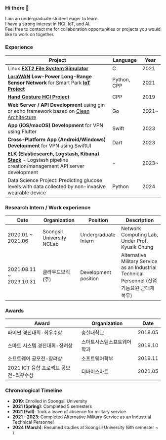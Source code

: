 ### Hi there 👋
I am an undergraduate student eager to learn.  
I have a strong interest in HCI, IoT, and AI.  
Feel free to contact me for collaboration opportunities or projects you would like to work on together.  

<!--
**gjlee0802/gjlee0802** is a ✨ _special_ ✨ repository because its `README.md` (this file) appears on your GitHub profile.

Here are some ideas to get you started:

- 🔭 I’m currently working on ...
- 🌱 I’m currently learning ...
- 👯 I’m looking to collaborate on ...
- 🤔 I’m looking for help with ...
- 💬 Ask me about ...
- 📫 How to reach me: ...
- 😄 Pronouns: ...
- ⚡ Fun fact: ...
-->


### Experience

| Project | Language | Year |
|---------|----------|------|
| Linux **[EXT2 File System Simulator](https://github.com/gjlee0802/EXT2_File_System)** | C | 2021 |
| **[LoraWAN](https://github.com/gjlee0802/toiot-lora-gateway-driver/tree/main) Low-Power Long-Range Sensor Network** for Smart Park **[IoT Project](http://www.ntrexgo.com/archives/40437)** | Python, CPP | 2021 |
| **[Hand Gesture HCI Project](https://github.com/gjlee0802/3d_interact/tree/master)** | CPP | 2019 |
| **Web Server / API Development** using gin or echo framework based on [Clean Architecture](https://github.com/gjlee0802/web-tuto-with-gin/tree/v3) | Go | 2021~ |
| **App (iOS/macOS) Development** for VPN using Flutter | Swift | 2023 |
| **Cross-Platform App (Android/Windows) Development** for VPN using SwiftUI | Dart | 2023 |
| **[ELK (Elasticsearch, Logstash, Kibana) Stack](https://github.com/gjlee0802/ElasticStack-Kafka-Docker-Study)** - Logstash pipeline creation/management API server development | - | 2023~ |
| Data Science Project: Predicting glucose levels with data collected by non-invasive wearable device | Python | 2024 |

### Research Intern / Work experience
|Date|Organization|Position|Description|
|----|------------|--------|-----------|
|2020.01 ~ 2021.06|Soongsil University NCLab|Undergraduate Intern|Network Computing Lab, Under Prof. Kyusik Chung|
|2021.08.11 ~ 2023.10.31|클라우드브릭(주)|Development position|Alternative Military Service as an Industrial Technical Personnel  (산업기능요원 군대체 복무)|

### Awards
|Award|Organization|Date|
|-----|------------|----|
|파이썬 경진대회-최우수상|숭실대학교|2019.05|
|스마트 시스템 경진대회-장려상|스마트시스템소프트웨어학과|2019.10|
|소프트웨어 공모전-장려상|소프트웨어학부|2019.11|
|2021 ICT 융합 프로젝트 공모전-최우수상|디바이스마트|2021.05|

### Chronological Timeline
- **2019**: Enrolled in Soongsil University
- **2021 (Spring)**: Completed 5 semesters
- **2021 (Fall)**: Took a leave of absence for military service
- **2021 - 2023**: Completed Alternative Military Service as an Industrial Technical Personnel
- **2024 (March)**: Resumed studies at Soongsil University (6th semester ~ )
